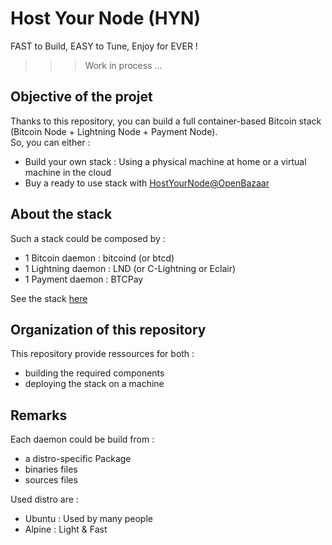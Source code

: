 Host Your Node (HYN)
==
FAST to Build, EASY to Tune, Enjoy for EVER !

>>> Work in process ...

Objective of the projet
- 
Thanks to this repository, you can build a  full container-based Bitcoin stack (Bitcoin Node + Lightning Node + Payment Node).  
So, you can either :
* Build your own stack : Using a physical machine at home or a virtual machine in the cloud
* Buy a ready to use stack with <a href="https://openbazaar.com/store/QmacnmoLh9Fbqn29JYifgB7yyxpPfW9Ezo6BDETNLpYcgQ">HostYourNode@OpenBazaar</a>

About the stack 
-
Such a stack could be composed by : 
  - 1 Bitcoin daemon : bitcoind (or btcd)
  - 1 Lightning daemon : LND (or C-Lightning or Eclair)
  - 1 Payment daemon : BTCPay
  
  See the stack <a href="http://bit.ly/2yp0iHW">here</a>

Organization of this repository
-
This repository provide ressources for both :
* building the required components
* deploying the stack on a machine

Remarks
-
Each daemon could be build from :
   - a distro-specific Package
   - binaries files
   - sources files

Used distro are :
   - Ubuntu : Used by many people 
   - Alpine : Light & Fast
